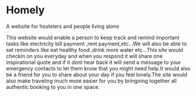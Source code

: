 # Homely
A website for hostelers and people living alone

This website would enable a person to keep track and remind important tasks like electricity bill payment ,rent payment,etc...We will also be able to set reminders like eat healthy food ,drink more water etc...This site would checkin on you everyday and when you respond it will share one inspirational quote and if it dont hear back it will send a message to your emergency contacts to let them know that you might need help.It would also be a friend for you to share about your day if you feel lonely.The site would also make traveling much more easier for you by bringning together all authentic booking to you in one space.
